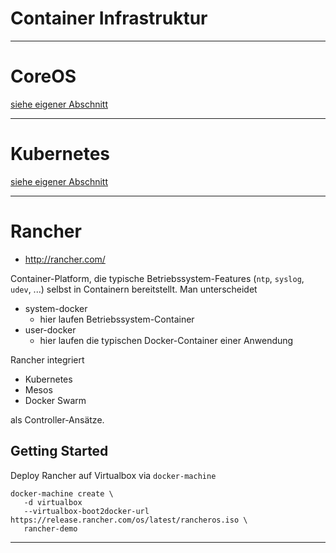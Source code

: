 # Container Infrastruktur

---

# CoreOS
[siehe eigener Abschnitt](coreos)

---

# Kubernetes
[siehe eigener Abschnitt](kubernetes)

---

# Rancher
* http://rancher.com/

Container-Platform, die typische Betriebssystem-Features (``ntp``, ``syslog``, ``udev``, ...) selbst in Containern bereitstellt. Man unterscheidet

* system-docker
  * hier laufen Betriebssystem-Container
* user-docker
  * hier laufen die typischen Docker-Container einer Anwendung

Rancher integriert 

* Kubernetes
* Mesos
* Docker Swarm

als Controller-Ansätze.

## Getting Started
Deploy Rancher auf Virtualbox via ``docker-machine``

```
docker-machine create \
   -d virtualbox
   --virtualbox-boot2docker-url https://release.rancher.com/os/latest/rancheros.iso \
   rancher-demo
```

---


